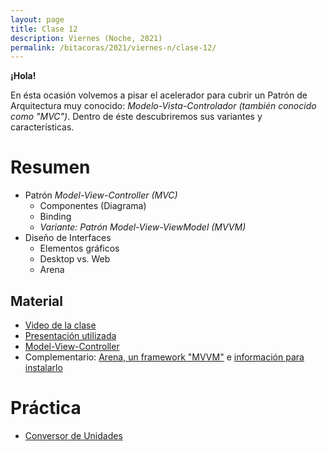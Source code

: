 ```yaml
---
layout: page
title: Clase 12
description: Viernes (Noche, 2021)
permalink: /bitacoras/2021/viernes-n/clase-12/
---
```

**¡Hola!**

En ésta ocasión volvemos a pisar el acelerador para cubrir un Patrón de Arquitectura muy conocido: _Modelo-Vista-Controlador (también conocido como "MVC")_. Dentro de éste descubriremos sus variantes y características.

# Resumen

- Patrón _Model-View-Controller (MVC)_
    - Componentes (Diagrama)
    - Binding
    - _Variante: Patrón Model-View-ViewModel (MVVM)_
- Diseño de Interfaces
    - Elementos gráficos
    - Desktop vs. Web
    - Arena


## Material

- [Video de la clase](https://us02web.zoom.us/rec/share/2Mxndr796nlJT53_yhGBRqIIApWieaa8hCAZ-vVcxEkhQbUa6sK2gu20_Mzp7GQ7?startTime=1593813686000)
- [Presentación utilizada](https://docs.google.com/presentation/d/1__aa4efEVPFvupWNZODKXQzQv3Rqjj3j8pDeMM0Hz9U/edit#slide=id.g35f391192_00)
- [Model-View-Controller](https://sites.google.com/site/programacionui/temario/02-disenio-UI/intro-a-ui-mvc)
- Complementario: [Arena, un framework "MVVM"](https://sites.google.com/site/programacionui/temario/02-disenio-UI/arena-disclaimer) e [información para instalarlo](http://arena.uqbar-project.org)

# Práctica

- [Conversor de Unidades](https://docs.google.com/document/d/1hYBIm2S7KqKIzAvWnYl6F9JyRDZzOI6aW2BExH8aDB4/edit)
